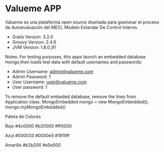 Valueme APP
=======

Valueme es una plataforma open source diseñada para gestionar el proceso de Autoevaluación del MECI, Modelo Estandar De Control Interno.


* Grails Version: 3.2.0
* Groovy Version: 2.4.6
* JVM Version: 1.8.0_91

Notes:
For testing purposes, this apps launch an embedded database mongo,then loads test data with default usernames and passwords:
- Admin Username: admin@valueme.com
- Admin Password: 1
- User Username: user@valueme.com
- User password: 1

To remove the default embeded database, remove the lines from Application class.
MongoEmbedded mongo = new MongoEmbedded();
mongo.myMongoEmbedded()



Paleta de Colores

Rojo
#4c0000
#b20000
#ff0000

Azul
#000033
#0000e5
#1919ff


Amarillo
#b2b200
#e5e500
